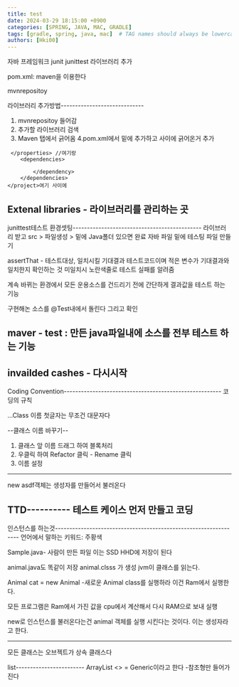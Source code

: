 ```yaml
---
title: test
date: 2024-03-29 18:15:00 +0900
categories: [SPRING, JAVA, MAC, GRADLE]
tags: [gradle, spring, java, mac]  # TAG names should always be lowercase
authors: [Hki00]
---
```



자바 프레임워크
junit 
junittest 라이브러리 추가


pom.xml: maven을 이용한다

mvnrepositoy

라이브러리 추가방법-----------------------------
1. mvnrepositoy 들어감
2. 추가할 라이브러리 검색
3. Maven 탭에서 긁어옴 
4.pom.xml에서 밑에 추가하고 사이에 긁어온거 추가

```
 </properties> //여기랑
    <dependencies>
        
        </dependency>
    </dependencies>
</project>여기 사이에

```

Extenal libraries - 라이브러리를 관리하는 곳
----------------------------------------------------

junittest테스트 환경셋팅---------------------------------------------
라이브러리 받고
src > 파일생성 > 밑에 Java폴더 있으면 완료
자바 파일 밑에 테스팅 파일 만들기

assertThat - 테스트대상, 일치시킬 기대결과
테스트코드이며 적은 변수가 기대결과와 일치한지 확인하는 것
미일치시 노란색줄로 테스트 실패를 알려줌

계속 바뀌는 환경에서 모든 운용소스를 건드리기 전에 
간단하게 결과값을 테스트 하는 기능

구현해논 소스를 @Test내에서 돌린다 그리고 확인

maver - test : 만든 java파일내에 소스를 전부 테스트 하는 기능
-----------------------------------
invailded cashes - 다시시작
-----------------------------------

Coding Convention-------------------------------------------------------
코딩의 규칙

...Class 이름 첫글자는 무조건 대문자다

--클래스 이름 바꾸기--
1. 클래스 앞 이름 드래그 하여 블록처리
2. 우클릭 하여 Refactor 클릭 - Rename 클릭
3. 이름 설정
----------------------------------------------------------------------------
new asdf객체는 생성자를 만들어서 불러온다


TTD----------
테스트 케이스 먼저 만들고 코딩
-----------------

인스턴스를 하는것-----------------------------------------------------------------
언어에서 말하는 키워드: 주황색

Sample.java- 사람이 만든 파일
이는 SSD HHD에 저장이 된다

animal.java도 똑같이 저장 
animal.clsss 가 생성 jvm이 클래스를 읽는다.

Animal cat = new Animal
-새로운  Animal class를 실행하라 이건 Ram에서 실행한다.

모든 프로그램은 Ram에서 가진 값을 cpu에서 계산해서 다시 RAM으로 보내 실행

new로 인스턴스를 불러온다는건 animal 객체를 실행 시킨다는 것이다.
이는 생성자라고 한다.

-----------------------------
모든 클래스는 오브젝트가 상속 클래스다

list------------------------
ArrayList<String>
<> = Generic이라고 한다
-참조형만 들어가진다
